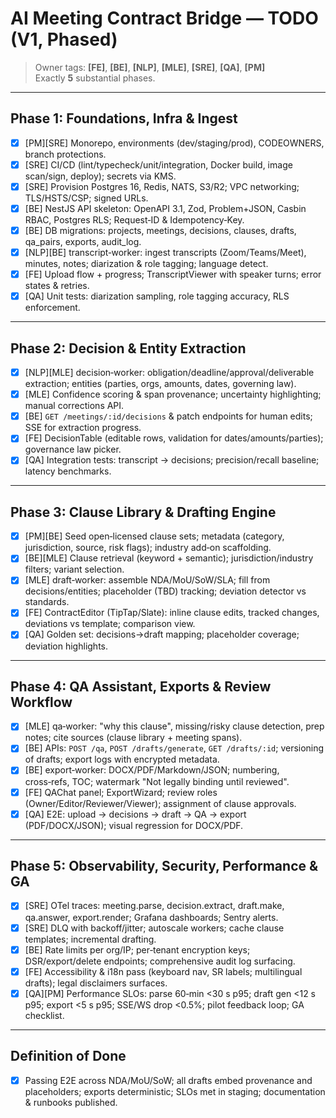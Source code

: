 # AI Meeting Contract Bridge — TODO (V1, Phased)

> Owner tags: **[FE]**, **[BE]**, **[NLP]**, **[MLE]**, **[SRE]**, **[QA]**, **[PM]**  
> Exactly **5** substantial phases.

---

## Phase 1: Foundations, Infra & Ingest
- [x] [PM][SRE] Monorepo, environments (dev/staging/prod), CODEOWNERS, branch protections.
- [x] [SRE] CI/CD (lint/typecheck/unit/integration, Docker build, image scan/sign, deploy); secrets via KMS.
- [x] [SRE] Provision Postgres 16, Redis, NATS, S3/R2; VPC networking; TLS/HSTS/CSP; signed URLs.
- [x] [BE] NestJS API skeleton: OpenAPI 3.1, Zod, Problem+JSON, Casbin RBAC, Postgres RLS; Request‑ID & Idempotency‑Key.
- [x] [BE] DB migrations: projects, meetings, decisions, clauses, drafts, qa_pairs, exports, audit_log.
- [x] [NLP][BE] transcript‑worker: ingest transcripts (Zoom/Teams/Meet), minutes, notes; diarization & role tagging; language detect.
- [x] [FE] Upload flow + progress; TranscriptViewer with speaker turns; error states & retries.
- [x] [QA] Unit tests: diarization sampling, role tagging accuracy, RLS enforcement.

---

## Phase 2: Decision & Entity Extraction
- [x] [NLP][MLE] decision‑worker: obligation/deadline/approval/deliverable extraction; entities (parties, orgs, amounts, dates, governing law).
- [x] [MLE] Confidence scoring & span provenance; uncertainty highlighting; manual corrections API.
- [x] [BE] `GET /meetings/:id/decisions` & patch endpoints for human edits; SSE for extraction progress.
- [x] [FE] DecisionTable (editable rows, validation for dates/amounts/parties); governance law picker.
- [x] [QA] Integration tests: transcript → decisions; precision/recall baseline; latency benchmarks.

---

## Phase 3: Clause Library & Drafting Engine
- [x] [PM][BE] Seed open‑licensed clause sets; metadata (category, jurisdiction, source, risk flags); industry add‑on scaffolding.
- [x] [BE][MLE] Clause retrieval (keyword + semantic); jurisdiction/industry filters; variant selection.
- [x] [MLE] draft‑worker: assemble NDA/MoU/SoW/SLA; fill from decisions/entities; placeholder (TBD) tracking; deviation detector vs standards.
- [x] [FE] ContractEditor (TipTap/Slate): inline clause edits, tracked changes, deviations vs template; comparison view.
- [x] [QA] Golden set: decisions→draft mapping; placeholder coverage; deviation highlights.

---

## Phase 4: QA Assistant, Exports & Review Workflow
- [x] [MLE] qa‑worker: "why this clause", missing/risky clause detection, prep notes; cite sources (clause library + meeting spans).
- [x] [BE] APIs: `POST /qa`, `POST /drafts/generate`, `GET /drafts/:id`; versioning of drafts; export logs with encrypted metadata.
- [x] [BE] export‑worker: DOCX/PDF/Markdown/JSON; numbering, cross‑refs, TOC; watermark "Not legally binding until reviewed".
- [x] [FE] QAChat panel; ExportWizard; review roles (Owner/Editor/Reviewer/Viewer); assignment of clause approvals.
- [x] [QA] E2E: upload → decisions → draft → QA → export (PDF/DOCX/JSON); visual regression for DOCX/PDF.

---

## Phase 5: Observability, Security, Performance & GA
- [x] [SRE] OTel traces: meeting.parse, decision.extract, draft.make, qa.answer, export.render; Grafana dashboards; Sentry alerts.
- [x] [SRE] DLQ with backoff/jitter; autoscale workers; cache clause templates; incremental drafting.
- [x] [BE] Rate limits per org/IP; per‑tenant encryption keys; DSR/export/delete endpoints; comprehensive audit log surfacing.
- [x] [FE] Accessibility & i18n pass (keyboard nav, SR labels; multilingual drafts); legal disclaimers surfaces.
- [x] [QA][PM] Performance SLOs: parse 60‑min <30 s p95; draft gen <12 s p95; export <5 s p95; SSE/WS drop <0.5%; pilot feedback loop; GA checklist.

---

## Definition of Done
- [x] Passing E2E across NDA/MoU/SoW; all drafts embed provenance and placeholders; exports deterministic; SLOs met in staging; documentation & runbooks published.